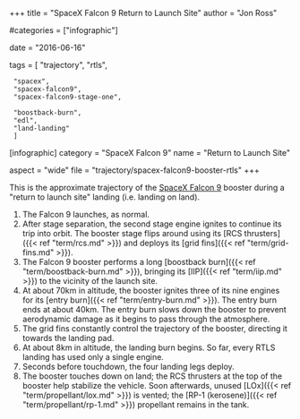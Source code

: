 +++
title = "SpaceX Falcon 9 Return to Launch Site"
author = "Jon Ross"

#categories = ["infographic"]

date = "2016-06-16"

tags = [
     "trajectory",
     "rtls",
     
     "spacex",
     "spacex-falcon9",
     "spacex-falcon9-stage-one",
     
     "boostback-burn",
     "edl",
     "land-landing"
     ]

[infographic]
category = "SpaceX Falcon 9"
name = "Return to Launch Site"

aspect = "wide"
file = "trajectory/spacex-falcon9-booster-rtls"
+++

This is the approximate trajectory of the
[SpaceX Falcon 9](/tags/spacex-falcon9) booster during a "return to
launch site" landing (i.e. landing on land).

<!--more-->

1. The Falcon 9 launches, as normal.
2. After stage separation, the second stage engine ignites to continue
   its trip into orbit. The booster stage flips around using its
   [RCS thrusters]({{< ref "term/rcs.md" >}}) and deploys its
   [grid fins]({{< ref "term/grid-fins.md" >}}).
3. The Falcon 9 booster performs a long [boostback burn]({{< ref "term/boostback-burn.md" >}}), bringing its
   [IIP]({{< ref "term/iip.md" >}}) to the vicinity of the launch site.
4. At about 70km in altitude, the booster ignites three of its nine
   engines for its [entry burn]({{< ref "term/entry-burn.md" >}}). The
   entry burn ends at about 40km. The entry burn slows down the
   booster to prevent aerodynamic damage as it begins to pass through
   the atmosphere.
5. The grid fins constantly control the trajectory of the booster,
   directing it towards the landing pad.
6. At about 8km in altitude, the landing burn begins. So far, every
   RTLS landing has used only a single engine.
7. Seconds before touchdown, the four landing legs deploy.
8. The booster touches down on land; the RCS thrusters at the top of
   the booster help stabilize the vehicle. Soon afterwards, unused
   [LOx]({{< ref "term/propellant/lox.md" >}}) is vented; the
   [RP-1 (kerosene)]({{< ref "term/propellant/rp-1.md" >}}) propellant
   remains in the tank.
